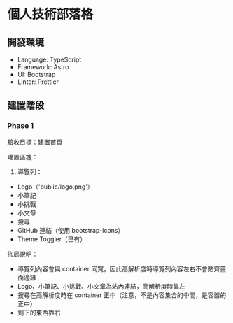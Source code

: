 # 個人技術部落格

## 開發環境

- Language: TypeScript
- Framework: Astro
- UI: Bootstrap
- Linter: Prettier

## 建置階段

### Phase 1

驗收目標：建置首頁

建置區塊：

1. 導覽列：

- Logo（'public/logo.png'）
- 小筆記
- 小挑戰
- 小文章
- 搜尋
- GitHub 連結（使用 bootstrap-icons）
- Theme Toggler（已有）

佈局說明：

- 導覽列內容會與 container 同寬，因此高解析度時導覽列內容左右不會貼齊畫面邊緣
- Logo、小筆記、小挑戰、小文章為站內連結，高解析度時靠左
- 搜尋在高解析度時在 container 正中（注意，不是內容集合的中間，是容器的正中）
- 剩下的東西靠右
